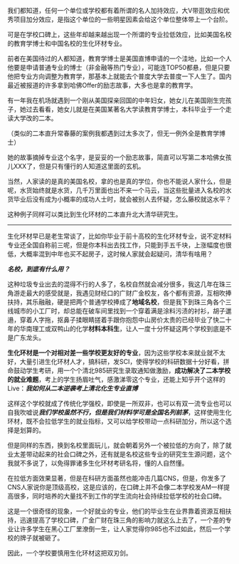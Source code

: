 <p>我们都知道，任何一个单位或学校都有着所谓的名人加持效应，大V带逛效应和优秀项目加分效应，是指这个单位的一些明星因素会给这个单位整体带上一个台阶。</p><p>可是在学校口碑上，这些年却越来越出现一个所谓的专业拉低效应，比如美国名校的教育学博士和中国名校的生化环材专业。</p><p>前者在美国待过的人都知道，教育学博士是美国直博申请的一个洼地，比如一个人他要是申请普通专业的博士（非金融等热门专业），可能连TOP50都悬，但是只要他把专业方向调整为教育学，那基本上就能去个普度大学去普度一下人生了。国内最近被报道的许多拿到哈佛Offer的励志故事，大多也是拿的教育学。</p><p>有一年我在机场就遇到一个刚从美国探亲回国的中年妇女，她女儿在美国刚生完孩子，她过去看看，她女儿就是在美国某著名大学读教育学博士，本科毕业于一个走读大学改的二本。</p><p>（类似的二本直升常春藤的案例我都遇到过太多次了，但无一例外全是教育学博士）</p><p>她的故事摘掉专业这个名字，是妥妥的一个励志故事，简直可以写第二本哈佛女孩儿XXX了，但是只有懂行的人知道这里面的玄机。</p><p>当然，人家读的是真的美国名校，拿的也是真的学位，你也不能说人家什么，但是呢，水货始终就是水货，几千万里面也出不来一个马云，当这些批量进入名校的水货毕业后没有成为小概率的成功人士时，就会被别人去怀疑，怎么藤校就这水平？</p><p>这种例子同样可以类比到生化环材的二本直升北大清华研究生。</p><hr/><p>生化环材早已是老生常谈了，比如你毕业于前十高校的生化环材专业，说不定材料专业还全国自称前三呢，但是你本科出去找工作，只能到手五千块，上涨幅度也很低，大概率混到中年也买不起房子，这时候人家就会起疑问，清华有啥用？</p><p><b><i>名校，到底有什么用？</i></b></p><p>这种垃圾专业出去的混得不行的人多了，名校自然就会减分很多，我这几年在珠三角游走最大的感受就是，我遇见财经口的广财广金校友，各个都有资源，互相吹捧扶持，其乐融融，硬是把两个普通学校捧成了<b>地域名校</b>，但是我下到珠三角各个三线城市的小工厂时，却总能在破车间里找到一个穿着满是涂料污渍的衬衫，胡子邋遢，穿着人字拖，抠鼻子揉眼睛搓着手跟你抱怨中山房价太贵的已经毕业了快二十年的华南理工或双鸭山的化学<b>材料本科生</b>，让人一度十分怀疑这两个学校到底是不是广东龙头。</p><p><b>生化环材是一个对相对差一些学校更友好的专业</b>，因为这些学校本来就业就不太好，大量引进生化环材人才，搞科研，发SCI，使得学校的科研数据十分好看，拼命鼓动学生考研，用一个个清北985研究生录取通知做激励，<b>成功解决了二本学校的就业难题</b>，考上的学生扬眉吐气，感激涕零这个专业，还能上知乎开个这样的Live：<b><i>我如何从二本逆袭考上清北化生专业直博</i></b></p><p>这样这个学校就成了传统化学强校，即使是一所双非，也可以有双一流专业也可以自我吹嘘说<i><b>我们学校虽然不行，但是我们材料学可是全国名列前茅</b></i>，这样使用生化环材，既不会拉低学生的就业指标，又可以给学校带动一点科研加分，所以这个选择是划算的。</p><p>但是同样的东西，换到名校里面玩儿，就会朝着另外一个被拉低的方向了，除了就业太差带动起来的社会口碑之外，还有就是名校这些专业的研究生生源问题，这个我就不多说了，以免得罪诸多生化环材考研名将，懂的人自然懂。</p><p>在拉低方面效果显著，但是在科研方面虽然也能冲击几篇CNS，但是，你发多了CNS人家说你是顶级高校，这是应该的，在口碑上并不会像二本学校发AM一样提高很多，同时培养的大量找不到工作的学生流向社会持续拉低学校的社会口碑。</p><p>这是一个很奇怪的现象，一个好就业的专业，他们的毕业生在业界靠着资源互相扶持，迅速提高了学校口碑，广金广财在珠三角的影响力就这么上去了，一个差的专业让许多学生在黑心工厂里潦倒一生，让人家觉得你985也不过如此，然后一个学校的牌子就被砸了。</p><p>因此，一个学校要慎用生化环材这把双刃剑。</p>